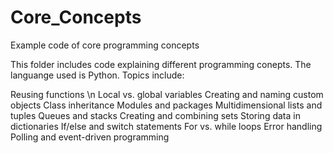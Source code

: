 # Core_Concepts
Example code of core programming concepts

This folder includes code explaining different programming conepts. The languange used is Python. Topics include: 

Reusing functions \n
Local vs. global variables
Creating and naming custom objects
Class inheritance
Modules and packages
Multidimensional lists and tuples
Queues and stacks
Creating and combining sets
Storing data in dictionaries
If/else and switch statements
For vs. while loops
Error handling
Polling and event-driven programming
